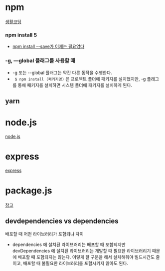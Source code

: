 # npm
[생활코딩](https://opentutorials.org/module/4044)

### npm install 5
- [npm install --save가 이제는 필요없다](https://xtring-dev.tistory.com/11)


### -g, —global 플래그를 사용할 때
- -g 또는 --global 플래그는 약간 다른 동작을 수행한다.
- `` $ npm install (패키지명)`` 은 프로젝트 폴더에 패키지를 설치했지만, -g 플래그를 통해 패키지를 설치하면 시스템 폴더에 패키지를 설치하게 된다.
## yarn


# node.js
[node.js](https://www.opentutorials.org/course/3332)

# express
[express](https://opentutorials.org/course/3370)

# package.js
[참고](https://velog.io/@skyepodium/package.json)
## devdependencies vs dependencies
배포할 때 어떤 라이브러리가 포함되냐 차이
- dependencies 에 설치된 라이브러리는 배포할 때 포함되지만 devDependencies 에 설치된 라이브러리는 개발할 때 필요한 라이브러리기 때문에 배포할 때 포함되지는 않는다. 이렇게 잘 구분을 해서 설치해줘야 빌드시간도 줄이고, 배포할 때 불필요한 라이브러리를 포함시키지 않아도 된다.